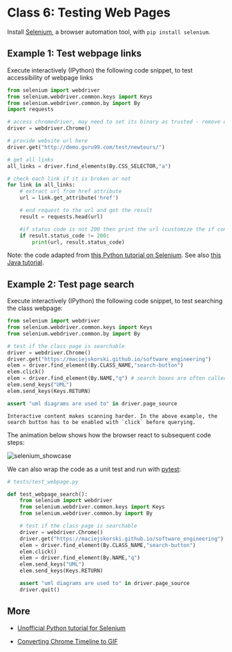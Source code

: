 # Class 6: Testing Web Pages

Install [Selenium](https://www.selenium.dev/), a browser automation tool, with `pip install selenium`. 

## Example 1: Test webpage links

Execute interactively (IPython) the following code snippet, to test accessibility of webpage links
```python
from selenium import webdriver
from selenium.webdriver.common.keys import Keys 
from selenium.webdriver.common.by import By
import requests

# access chromedriver, may need to set its binary as trusted - remove quarantine attribute on MacOS
driver = webdriver.Chrome()

# provide website url here
driver.get("http://demo.guru99.com/test/newtours/")

# get all links
all_links = driver.find_elements(By.CSS_SELECTOR,"a")

# check each link if it is broken or not
for link in all_links:
    # extract url from href attribute
    url = link.get_attribute('href')

    # end request to the url and get the result
    result = requests.head(url)

    #if status code is not 200 then print the url (customize the if condition according to the need)
    if result.status_code != 200:
        print(url, result.status_code)
```
Note: the code adapted from [this Python tutorial on Selenium](https://www.educative.io/answers/how-to-find-all-broken-links-using-selenium-webdriver-in-python).
See also [this Java tutorial](https://www.guru99.com/find-broken-links-selenium-webdriver.html).

## Example 2: Test page search

Execute interactively (IPython) the following code snippet, to test searching the class webpage:
```python
from selenium import webdriver
from selenium.webdriver.common.keys import Keys 
from selenium.webdriver.common.by import By

# test if the class page is searchable
driver = webdriver.Chrome()
driver.get("https://maciejskorski.github.io/software_engineering")
elem = driver.find_element(By.CLASS_NAME,"search-button")
elem.click()
elem = driver.find_element(By.NAME,"q") # search boxes are often called "q"
elem.send_keys("UML")
elem.send_keys(Keys.RETURN)

assert "uml diagrams are used to" in driver.page_source
```
```{note}
Interactive content makes scanning harder. In the above example, the search button has to be enabled with `click` before querying.
```

The animation below shows how the browser react to subsequent code steps:

![selenium_showcase](figures/selenium_showcase_comments.gif)

We can also wrap the code as a unit test and run with [pytest](https://pytest.org):
```python
# tests/test_webpage.py

def test_webpage_search():
    from selenium import webdriver
    from selenium.webdriver.common.keys import Keys 
    from selenium.webdriver.common.by import By

    # test if the class page is searchable
    driver = webdriver.Chrome()
    driver.get("https://maciejskorski.github.io/software_engineering")
    elem = driver.find_element(By.CLASS_NAME,"search-button")
    elem.click()
    elem = driver.find_element(By.NAME,"q")
    elem.send_keys("UML")
    elem.send_keys(Keys.RETURN)

    assert "uml diagrams are used to" in driver.page_source
    driver.quit()
```


## More

* [Unofficial Python tutorial for Selenium](https://selenium-python.readthedocs.io/)

* [Converting Chrome Timeline to GIF](https://hospodarets.com/demos/chrome-timeline-to-gif/)
